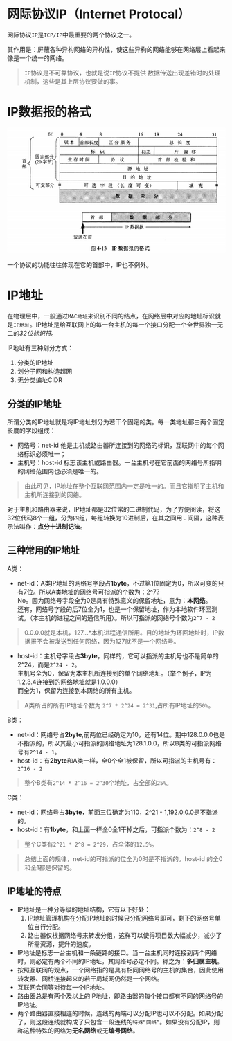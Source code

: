 # 网际协议IP（Internet Protocal）
网际协议`IP`是`TCP/IP`中最重要的两个协议之一。

其作用是：屏蔽各种异构网络的异构性，使这些异构的网络能够在网络层上看起来像是一个统一的网络。
>`IP`协议是不可靠协议，也就是说`IP`协议不提供    数据传送出现差错时的处理机制，这些是其上层协议要做的事。

# IP数据报的格式
![](https://raw.githubusercontent.com/CyC2018/CS-Notes/master/notes/pics/85c05fb1-5546-4c50-9221-21f231cdc8c5.jpg)

一个协议的功能往往体现在它的首部中，IP也不例外。
        


# IP地址
在物理层中，一般通过`MAC地址`来识别不同的结点，在网络层中对应的地址标识就是`IP地址`。IP地址是给互联网上的每一台主机的每一个接口分配一个全世界独一无二的*32位标识符*。

IP地址有三种划分方式：
1.  分类的IP地址
2.  划分子网和构造超网
3.  无分类编址CIDR

## 分类的IP地址

所谓分类的IP地址就是将IP地址划分为若干个固定的类。每一类地址都由两个固定长度的字段组成：
+ 网络号：net-id 他是主机或路由器所连接到的网络的标识，互联网中的每个网络标识必须唯一；
+ 主机号：host-id 标志该主机或路由器。一台主机号在它前面的网络号所指明的网络范围内也必须是唯一的。
> 由此可见，IP地址在整个互联网范围内一定是唯一的。而且它指明了主机和主机所连接到的网络。

对于主机和路由器来说，IP地址都是32位常的二进制代码，为了方便阅读，将这32位代码8个一组，分为四组，每组转换为10进制后，在其之间用 . 间隔，这种表示法叫作：**点分十进制记法**。

## 三种常用的IP地址
A类：
+ net-id：A类IP地址的网络号字段占**1byte**，不过第1位固定为0，所以可变的只有7位。所以A类地址的网络号可指派的个数为：2^7?<br />No。因为网络号字段全为0是具有特殊意义的保留地址，意为：**本网络**。<br />还有，网络号字段的后7位全为1，也是一个保留地址，作为本地软件环回测试。（本主机的进程之间的通信所用）。所以可指派的网络号个数为`2^7 - 2`
> 0.0.0.0就是本机，127.*.*.*本机进程通信所用。目的地址为环回地址时，IP数据报不会被发送到任何网络，因为127就不是一个网络号。
+ host-id：主机号字段占**3byte**，同样的，它可以指派的主机号也不是简单的2^24，而是`2^24 - 2`。<br>主机号全为0，保留为本主机所连接到的单个网络地址。（举个例子，IP为1.2.3.4连接到的网络地址就是1.0.0.0）<br>而全为1，保留为连接到本网络的所有主机。
> A类所占的所有IP地址个数为 `2^7 * 2^24 = 2^31`,占所有IP地址的`50%`。

B类：
+ net-id：网络号占**2byte**,前两位已经确定为10，还有14位。期中128.0.0.0也是不指派的，所以其最小可指派的网络地址为128.1.0.0，所以B类的可指派网络号有`2^14 - 1`。
+ host-id：有**2byte**和A类一样，全0个全1被保留，所以可指派的主机号有：`2^16 - 2`
> 整个B类有`2^14 * 2^16 = 2^30`个地址，占全部的`25%`。

C类：
+ net-id：网络号占**3byte**，前面三位确定为110，2^21 - 1,192.0.0.0是不指派的。
+ host-id：有**1byte**，和上面一样全0全1干掉之后，可指派个数为：`2^8 - 2`
> 整个C类有`2^21 * 2^8 = 2^29`，占全体的`12.5%`。

> 总结上面的规律，net-id的可指派的位全为0时是不指派的。host-id 的全0和全1都是保留的。

## IP地址的特点
+ IP地址是一种分等级的地址结构，它有以下好处：
  1.  IP地址管理机构在分配IP地址的时候只分配网络号即可，剩下的网络号单位自行分配。
  2.  路由器仅根据网络号来转发分组，这样可以使得项目数大幅减少，减少了所需资源，提升的速度。
+ IP地址是标志一台主机和一条链路的接口。当一台主机同时连接到两个网络时，则必定有两个不同的IP地址，其网络号必定不同。称之为：**多归属主机**。
+ 按照互联网的观点，一个网络指的是具有相同网络号的主机的集合，因此使用转发器、网桥连接起来的若干局域网仍然是一个网络。
+ 互联网会同等对待每一个IP地址。
+ 路由器总是有两个及以上的IP地址，即路由器的每个接口都有不同的网络号的IP地址。
+ 两个路由器直接相连的时候，连线的两端可以分配IP也可以不分配。如果分配了，则这段连线就构成了只包含一段连线的`特殊“网络”`。如果没有分配IP，则称这种特殊的网络为**无名网络**或无**编号网络**。